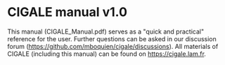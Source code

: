 # CIGALE manual v1.0
This manual (CIGALE_Manual.pdf) serves as a "quick and practical" reference for the user.
Further questions can be asked in our discussion forum (https://github.com/mboquien/cigale/discussions).
All materials of CIGALE (including this manual) can be found on https://cigale.lam.fr.
